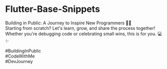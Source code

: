 # Flutter-Base-Snippets
Building in Public: A Journey to Inspire New Programmers 🚀🌟\
Starting from scratch? Let's learn, grow, and share the process together!\
Whether you're debugging code or celebrating small wins, this is for you. 💻✨

#BuildingInPublic\
#CodeWithMe\
#DevJourney
